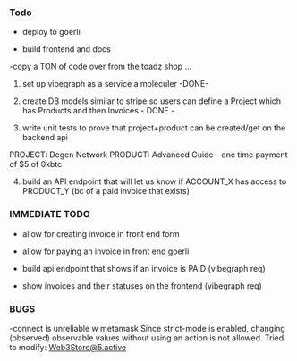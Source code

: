 ### Todo  
  
 - deploy to goerli 

- build frontend and docs 




-copy a TON of code over from the toadz shop ...
 1. set up vibegraph as a service a moleculer  -DONE-
 2. create DB models similar to stripe so users can define a Project which has Products and then Invoices - DONE - 


 3. write unit tests to prove that project+product can be created/get  on the backend api 


PROJECT: Degen Network
PRODUCT: Advanced Guide - one time payment of $5 of 0xbtc 


4.  build an API endpoint that will let us know if ACCOUNT_X has access to PRODUCT_Y  (bc of a paid invoice that exists) 
 




 ### IMMEDIATE TODO 
 
 - allow for creating invoice in front end form
 - allow for paying an invoice in front end goerli 

 - build api endpoint that shows if an invoice is PAID     (vibegraph req)
 - show invoices and their statuses on the frontend (vibegraph req)


### BUGS 

-connect is unreliable w metamask 
Since strict-mode is enabled, changing (observed) observable values without using an action is not allowed. Tried to modify: Web3Store@5.active

  
 